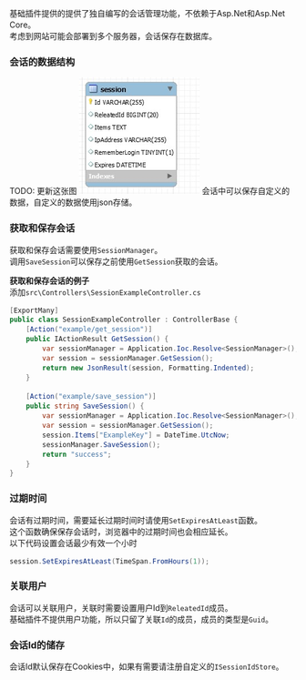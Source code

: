 基础插件提供的提供了独自编写的会话管理功能，不依赖于Asp.Net和Asp.Net Core。<br/>
考虑到网站可能会部署到多个服务器，会话保存在数据库。<br/>

### 会话的数据结构

TODO: 更新这张图
![会话的ER图](../img/er_session.jpg)
会话中可以保存自定义的数据，自定义的数据使用json存储。

### 获取和保存会话

获取和保存会话需要使用`SessionManager`。<br/>
调用`SaveSession`可以保存之前使用`GetSession`获取的会话。<br/>

**获取和保存会话的例子**<br/>
添加`src\Controllers\SessionExampleController.cs`<br/>
``` csharp
[ExportMany]
public class SessionExampleController : ControllerBase {
	[Action("example/get_session")]
	public IActionResult GetSession() {
		var sessionManager = Application.Ioc.Resolve<SessionManager>();
		var session = sessionManager.GetSession();
		return new JsonResult(session, Formatting.Indented);
	}

	[Action("example/save_session")]
	public string SaveSession() {
		var sessionManager = Application.Ioc.Resolve<SessionManager>();
		var session = sessionManager.GetSession();
		session.Items["ExampleKey"] = DateTime.UtcNow;
		sessionManager.SaveSession();
		return "success";
	}
}
```

### 过期时间

会话有过期时间，需要延长过期时间时请使用`SetExpiresAtLeast`函数。<br/>
这个函数确保保存会话时，浏览器中的过期时间也会相应延长。<br/>
以下代码设置会话最少有效一个小时<br/>
``` csharp
session.SetExpiresAtLeast(TimeSpan.FromHours(1));
```

### 关联用户

会话可以关联用户，关联时需要设置用户Id到`ReleatedId`成员。<br/>
基础插件不提供用户功能，所以只留了关联`Id`的成员，成员的类型是`Guid`。<br/>

### 会话Id的储存

会话Id默认保存在Cookies中，如果有需要请注册自定义的`ISessionIdStore`。
